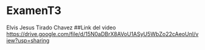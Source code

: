 # ExamenT3
Elvis Jesus Tirado Chavez
##Link del video
https://drive.google.com/file/d/15N0aDBrX8AVoU1ASyU5WbZo22cAeoUnI/view?usp=sharing
